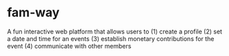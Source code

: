 # fam-way
A fun interactive web platform that allows users to (1) create a profile (2) set a date and time for an events (3) establish monetary contributions for the event (4) communicate with other members
